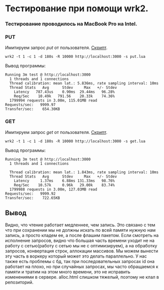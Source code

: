 # Тестирование при помощи wrk2.

### Тестирование проводилось на MacBook Pro на Intel.

### PUT

Имитируем запрос *put* от пользователя. [Скрипт](./scripts/put.lua).

`wrk2 -t 1 -c 1 -d 180s -R 10000 http://localhost:3000 -s put.lua`

Вывод программы:

```
Running 3m test @ http://localhost:3000
  1 threads and 1 connections
  Thread calibration: mean lat.: 5.836ms, rate sampling interval: 10ms
  Thread Stats   Avg      Stdev     Max   +/- Stdev
    Latency   787.43us    0.90ms  29.44ms   96.28%
    Req/Sec    10.49k   791.56    20.33k    74.36%
  1799994 requests in 3.00m, 115.01MB read
Requests/sec:   9999.97
Transfer/sec:    654.30KB
```

### GET

Имитируем запрос *get* от пользователя. [Скрипт](./scripts/get.lua).

`wrk2 -t 1 -c 1 -d 180s -R 10000 http://localhost:3000 -s get.lua`

Вывод программы:

```
Running 3m test @ http://localhost:3000
  1 threads and 1 connections

  Thread calibration: mean lat.: 1.843ms, rate sampling interval: 10ms
  Thread Stats   Avg      Stdev     Max   +/- Stdev
    Latency     1.37ms    6.88ms 131.33ms   98.76%
    Req/Sec    10.57k     0.96k   29.00k    83.74%
  1799988 requests in 3.00m, 127.03MB read
Requests/sec:   9999.92
Transfer/sec:    722.65KB

```

## Вывод

Видно, что чтение работает медленнее, чем запись. Это связано с тем что при сохранении мы не должны искать по всей памяти нужную нам запись, а просто кладем ее, а после флашим пакетом.
Если смотреть на исполнение запросов, видно что большая часть времени уходит не на работу с сетью(работу с сетью мы не с оптимизируем), а на обработку запросов, конвертация строк, аллокации массивов. Мы можем вынести эту часть в воркеру который может это делать параллельно. У нас также есть проблемы с бд, так при последовательных запросах id она работает на плохо, но при случайных запросах, мы часто обращаемся к памяти и тратим на этом много времени, это не исправить изменениями в сервере.
alloc.html слишком тяжелый, поэтому не клал в репозиторий.
